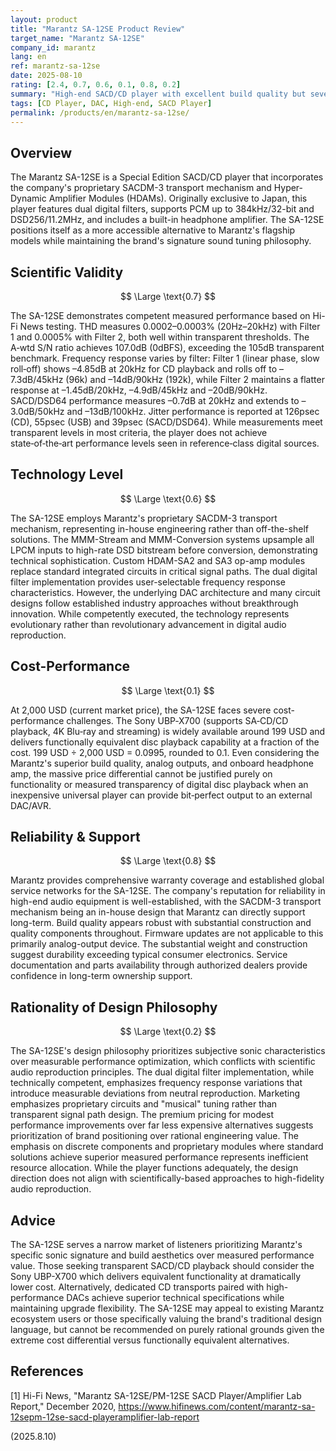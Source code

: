 ```yaml
---
layout: product
title: "Marantz SA-12SE Product Review"
target_name: "Marantz SA-12SE"
company_id: marantz
lang: en
ref: marantz-sa-12se
date: 2025-08-10
rating: [2.4, 0.7, 0.6, 0.1, 0.8, 0.2]
summary: "High-end SACD/CD player with excellent build quality but severely compromised cost-performance due to premium pricing"
tags: [CD Player, DAC, High-end, SACD Player]
permalink: /products/en/marantz-sa-12se/
---
```

## Overview

The Marantz SA-12SE is a Special Edition SACD/CD player that incorporates the company's proprietary SACDM-3 transport mechanism and Hyper-Dynamic Amplifier Modules (HDAMs). Originally exclusive to Japan, this player features dual digital filters, supports PCM up to 384kHz/32-bit and DSD256/11.2MHz, and includes a built-in headphone amplifier. The SA-12SE positions itself as a more accessible alternative to Marantz's flagship models while maintaining the brand's signature sound tuning philosophy.

## Scientific Validity

$$ \Large \text{0.7} $$

The SA-12SE demonstrates competent measured performance based on Hi-Fi News testing. THD measures 0.0002–0.0003% (20Hz–20kHz) with Filter 1 and 0.0005% with Filter 2, both well within transparent thresholds. The A‑wtd S/N ratio achieves 107.0dB (0dBFS), exceeding the 105dB transparent benchmark. Frequency response varies by filter: Filter 1 (linear phase, slow roll‑off) shows –4.85dB at 20kHz for CD playback and rolls off to –7.3dB/45kHz (96k) and –14dB/90kHz (192k), while Filter 2 maintains a flatter response at –1.45dB/20kHz, –4.9dB/45kHz and –20dB/90kHz. SACD/DSD64 performance measures –0.7dB at 20kHz and extends to –3.0dB/50kHz and –13dB/100kHz. Jitter performance is reported at 126psec (CD), 55psec (USB) and 39psec (SACD/DSD64). While measurements meet transparent levels in most criteria, the player does not achieve state‑of‑the‑art performance levels seen in reference‑class digital sources.

## Technology Level

$$ \Large \text{0.6} $$

The SA-12SE employs Marantz's proprietary SACDM-3 transport mechanism, representing in-house engineering rather than off-the-shelf solutions. The MMM-Stream and MMM-Conversion systems upsample all LPCM inputs to high-rate DSD bitstream before conversion, demonstrating technical sophistication. Custom HDAM-SA2 and SA3 op-amp modules replace standard integrated circuits in critical signal paths. The dual digital filter implementation provides user-selectable frequency response characteristics. However, the underlying DAC architecture and many circuit designs follow established industry approaches without breakthrough innovation. While competently executed, the technology represents evolutionary rather than revolutionary advancement in digital audio reproduction.

## Cost-Performance

$$ \Large \text{0.1} $$

At 2,000 USD (current market price), the SA-12SE faces severe cost-performance challenges. The Sony UBP‑X700 (supports SA‑CD/CD playback, 4K Blu‑ray and streaming) is widely available around 199 USD and delivers functionally equivalent disc playback capability at a fraction of the cost. 199 USD ÷ 2,000 USD = 0.0995, rounded to 0.1. Even considering the Marantz's superior build quality, analog outputs, and onboard headphone amp, the massive price differential cannot be justified purely on functionality or measured transparency of digital disc playback when an inexpensive universal player can provide bit‑perfect output to an external DAC/AVR.

## Reliability & Support

$$ \Large \text{0.8} $$

Marantz provides comprehensive warranty coverage and established global service networks for the SA-12SE. The company's reputation for reliability in high-end audio equipment is well-established, with the SACDM-3 transport mechanism being an in-house design that Marantz can directly support long-term. Build quality appears robust with substantial construction and quality components throughout. Firmware updates are not applicable to this primarily analog-output device. The substantial weight and construction suggest durability exceeding typical consumer electronics. Service documentation and parts availability through authorized dealers provide confidence in long-term ownership support.

## Rationality of Design Philosophy

$$ \Large \text{0.2} $$

The SA-12SE's design philosophy prioritizes subjective sonic characteristics over measurable performance optimization, which conflicts with scientific audio reproduction principles. The dual digital filter implementation, while technically competent, emphasizes frequency response variations that introduce measurable deviations from neutral reproduction. Marketing emphasizes proprietary circuits and "musical" tuning rather than transparent signal path design. The premium pricing for modest performance improvements over far less expensive alternatives suggests prioritization of brand positioning over rational engineering value. The emphasis on discrete components and proprietary modules where standard solutions achieve superior measured performance represents inefficient resource allocation. While the player functions adequately, the design direction does not align with scientifically-based approaches to high-fidelity audio reproduction.

## Advice

The SA-12SE serves a narrow market of listeners prioritizing Marantz's specific sonic signature and build aesthetics over measured performance value. Those seeking transparent SACD/CD playback should consider the Sony UBP-X700 which delivers equivalent functionality at dramatically lower cost. Alternatively, dedicated CD transports paired with high-performance DACs achieve superior technical specifications while maintaining upgrade flexibility. The SA-12SE may appeal to existing Marantz ecosystem users or those specifically valuing the brand's traditional design language, but cannot be recommended on purely rational grounds given the extreme cost differential versus functionally equivalent alternatives.

## References

[1] Hi-Fi News, "Marantz SA-12SE/PM-12SE SACD Player/Amplifier Lab Report," December 2020, https://www.hifinews.com/content/marantz-sa-12sepm-12se-sacd-playeramplifier-lab-report

(2025.8.10)